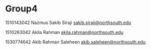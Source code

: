 # Group4

1510143042	Nazmus Sakib Siraji	<sakib.siraji@northsouth.edu>

1510263042	Akila Rahman	<akila.rahman@northsouth.edu>

1530774642	Akib Rahman Saleheen	<akib.saleheen@northsouth.edu>
